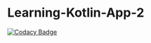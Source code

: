 # Learning-Kotlin-App-2

[![Codacy Badge](https://api.codacy.com/project/badge/Grade/95db5a18aa2a4f90bf41ccb93cf93779)](https://app.codacy.com/manual/GeorgeKariuki7205/Learning-Kotlin-App-2?utm_source=github.com&utm_medium=referral&utm_content=GeorgeKariuki7205/Learning-Kotlin-App-2&utm_campaign=Badge_Grade_Dashboard)
